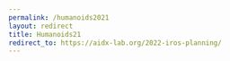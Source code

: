 ```yaml
---
permalink: /humanoids2021
layout: redirect
title: Humanoids21
redirect_to: https://aidx-lab.org/2022-iros-planning/
---
```

